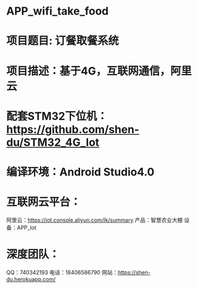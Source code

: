 # APP_wifi_take_food

# 项目题目: 订餐取餐系统

# 项目描述：基于4G，互联网通信，阿里云

# 配套STM32下位机：https://github.com/shen-du/STM32_4G_lot

# 编译环境：Android Studio4.0

# 互联网云平台： 
  阿里云：https://iot.console.aliyun.com/lk/summary 
  产品：智慧农业大棚 
  设备：APP_lot

# 深度团队：
  QQ：740342193 
  电话：18406586790 
  网站：https://shen-du.herokuapp.com/
